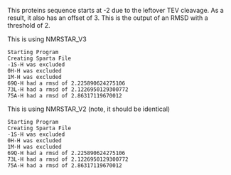 This proteins sequence starts at -2 due to the leftover TEV cleavage. As a result, it also has an offset of 3.
This is the output of an RMSD with a threshold of 2.

This is using NMRSTAR_V3
```
Starting Program
Creating Sparta File
-1S-H was excluded
0H-H was excluded
1M-H was excluded
69Q-H had a rmsd of 2.225890624275106
73L-H had a rmsd of 2.1226950129300772
75A-H had a rmsd of 2.86317119670012
```
This is using NMRSTAR_V2 (note, it should be identical)
```
Starting Program
Creating Sparta File
-1S-H was excluded
0H-H was excluded
1M-H was excluded
69Q-H had a rmsd of 2.225890624275106
73L-H had a rmsd of 2.1226950129300772
75A-H had a rmsd of 2.86317119670012
```
